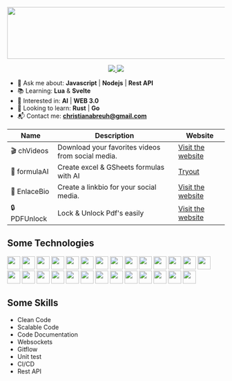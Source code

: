 <p align="center">
  <img width="800px" height="120px" src="https://i.imgur.com/7otQ9er.png">
</p>

<p align="center">
  <a href="https://www.linkedin.com/in/christianabreuh/">
    <img src="https://img.shields.io/static/v1?label=&message=Linkedin&color=blue&style=for-the-badge" />
  </a>
  <a href="https://www.christianabreu.dev">
    <img src="https://img.shields.io/static/v1?label=&message=Don't%20click%20Me!&color=orange&style=for-the-badge" />
  </a>
</p>

- 💬 Ask me about: **Javascript** | **Nodejs** | **Rest API**
- 📚 Learning: **Lua** & **Svelte**
- 🔭 Interested in: **AI** | **WEB 3.0**
- 👀 Looking to learn: **Rust** | **Go**
- 📬 Contact me: **christianabreuh@gmail.com**

| Name         | Description                                       | Website                                                |
| ------------ | ------------------------------------------------- | ------------------------------------------------------ |
| 🎬 chVideos  | Download your favorites videos from social media. | [Visit the website](https://t.me/chvideodownloaderbot) |
| 🤖 formulaAI | Create excel & GSheets formulas with AI           | [Tryout](https://t.me/chvideodownloaderbot)            |
| 🚀 EnlaceBio | Create a linkbio for your social media.           | [Visit the website](https://t.me/chvideodownloaderbot) |
| 🔒 PDFUnlock | Lock & Unlock Pdf's easily                        | [Visit the website](https://t.me/chvideodownloaderbot) |

## Some Technologies

<p>
<img width="30px" height="30px" src="https://cdn.worldvectorlogo.com/logos/logo-javascript.svg">
<img width="30px" height="30px" src="https://cdn.worldvectorlogo.com/logos/nodejs-icon.svg">
<img width="30px" height="30px" src="https://cdn.worldvectorlogo.com/logos/typescript.svg">
<img width="30px" height="30px" src="https://cdn.worldvectorlogo.com/logos/markdown.svg">
<img width="30px" height="30px" src="https://cdn.worldvectorlogo.com/logos/express-109.svg">
<img width="30px" height="30px" src="https://cdn.worldvectorlogo.com/logos/react-2.svg">
<img width="30px" height="30px" src="https://cdn.worldvectorlogo.com/logos/git-icon.svg">
<img width="30px" height="30px" src="https://cdn.worldvectorlogo.com/logos/postgresql.svg">
<img width="30px" height="30px" src="https://cdn.worldvectorlogo.com/logos/mongodb-icon-1.svg">
<img width="30px" height="30px" src="https://cdn.worldvectorlogo.com/logos/aws-2.svg">
<img width="30px" height="30px" src="https://cdn.worldvectorlogo.com/logos/linux-tux.svg">
<img width="30px" height="30px" src="https://cdn.worldvectorlogo.com/logos/visual-studio-code-1.svg">
<img width="30px" height="30px" src="https://cdn.worldvectorlogo.com/logos/vim.svg">
<img width="30px" height="30px" src="https://cdn.worldvectorlogo.com/logos/lua-5.svg">
<img width="30px" height="30px" src="https://cdn.worldvectorlogo.com/logos/html-1.svg">
<img width="30px" height="30px" src="https://cdn.worldvectorlogo.com/logos/css-3.svg">
<img width="30px" height="30px" src="https://cdn.worldvectorlogo.com/logos/electron-1.svg">
<img width="30px" height="30px" src="https://cdn.worldvectorlogo.com/logos/tmux.svg">
<img width="30px" height="30px" src="https://cdn.worldvectorlogo.com/logos/bash-1.svg">
<img width="30px" height="30px" src="https://cdn.worldvectorlogo.com/logos/rabbitmq.svg">
<img width="30px" height="30px" src="https://cdn.worldvectorlogo.com/logos/npm-square-red-1.svg">
<img width="30px" height="30px" src="https://cdn.worldvectorlogo.com/logos/yarn.svg">
<img width="30px" height="30px" src="https://cdn.worldvectorlogo.com/logos/eslint-1.svg">
<img width="30px" height="30px" src="https://cdn.worldvectorlogo.com/logos/openai-2.svg">
<img width="30px" height="30px" src="https://cdn.worldvectorlogo.com/logos/docker.svg">
<img width="30px" height="30px" src="https://cdn.worldvectorlogo.com/logos/redis.svg">
<img width="30px" height="30px" src="https://cdn.worldvectorlogo.com/logos/chromium-material-icon.svg">
</p>

## Some Skills

- Clean Code
- Scalable Code
- Code Documentation
- Websockets
- Gitflow
- Unit test
- CI/CD
- Rest API
